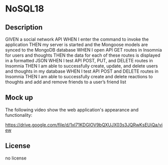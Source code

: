# NoSQL18

## Description

GIVEN a social network API
WHEN I enter the command to invoke the application
THEN my server is started and the Mongoose models are synced to the MongoDB database
WHEN I open API GET routes in Insomnia for users and thoughts
THEN the data for each of these routes is displayed in a formatted JSON
WHEN I test API POST, PUT, and DELETE routes in Insomnia
THEN I am able to successfully create, update, and delete users and thoughts in my database
WHEN I test API POST and DELETE routes in Insomnia
THEN I am able to successfully create and delete reactions to thoughts and add and remove friends to a user’s friend list


## Mock up

The following video show the web application's appearance and functionality:

https://drive.google.com/file/d/1xI71KDGlOV9bQXUJX03s3JQRwKsEUiQa/view




## License
no license

